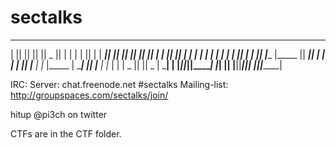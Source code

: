 sectalks
========
   _______  _______  _______  _______  _______  ___      ___   _  _______ 
  |       ||       ||       ||       ||   _   ||   |    |   | | ||       |
  |  _____||    ___||       ||_     _||  |_|  ||   |    |   |_| ||  _____|
  | |_____ |   |___ |       |  |   |  |       ||   |    |      _|| |_____ 
  |_____  ||    ___||      _|  |   |  |       ||   |___ |     |_ |_____  |
   _____| ||   |___ |     |_   |   |  |   _   ||       ||    _  | _____| |
  |_______||_______||_______|  |___|  |__| |__||_______||___| |_||_______|

   IRC: Server: chat.freenode.net #sectalks
   Mailing-list: http://groupspaces.com/sectalks/join/

   hitup @pi3ch on twitter

   CTFs are in the CTF folder.
